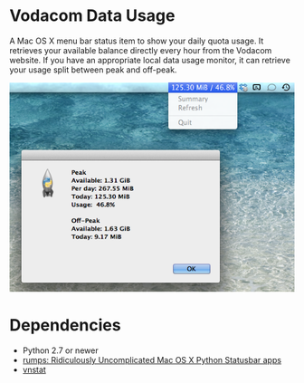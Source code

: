 Vodacom Data Usage
==================

A Mac OS X menu bar status item to show your daily quota usage. It retrieves your available balance directly every hour from the Vodacom website. If you have an appropriate local data usage monitor, it can retrieve your usage split between peak and off-peak.

![Screen shot of app](https://github.com/parautenbach/Vodacom-Data-Usage/blob/master/screen_shot.png "Screen shot of app")

# Dependencies
* Python 2.7 or newer
* [rumps: Ridiculously Uncomplicated Mac OS X Python Statusbar apps](https://github.com/jaredks/rumps)
* [vnstat](http://humdi.net/vnstat/)
